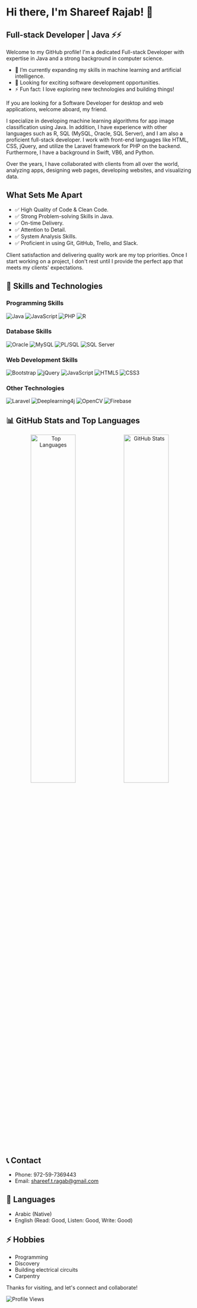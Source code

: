 <!-- Introduction -->
# Hi there, I'm Shareef Rajab! 👋
## Full-stack Developer | Java ⚡⚡

Welcome to my GitHub profile! I'm a dedicated Full-stack Developer with expertise in Java and a strong background in computer science.

- 🌱 I’m currently expanding my skills in machine learning and artificial intelligence.
- 💼 Looking for exciting software development opportunities.
- ⚡ Fun fact: I love exploring new technologies and building things!

If you are looking for a Software Developer for desktop and web applications, welcome aboard, my friend.

I specialize in developing machine learning algorithms for app image classification using Java. In addition, I have experience with other languages such as R, SQL (MySQL, Oracle, SQL Server), and I am also a proficient full-stack developer. I work with front-end languages like HTML, CSS, jQuery, and utilize the Laravel framework for PHP on the backend. Furthermore, I have a background in Swift, VB6, and Python.

Over the years, I have collaborated with clients from all over the world, analyzing apps, designing web pages, developing websites, and visualizing data.

## What Sets Me Apart

- ✅ High Quality of Code & Clean Code.
- ✅ Strong Problem-solving Skills in Java.
- ✅ On-time Delivery.
- ✅ Attention to Detail.
- ✅ System Analysis Skills.
- ✅ Proficient in using Git, GitHub, Trello, and Slack.

Client satisfaction and delivering quality work are my top priorities. Once I start working on a project, I don't rest until I provide the perfect app that meets my clients' expectations.

<!-- Skills and Technologies -->
## 🚀 Skills and Technologies

### Programming Skills

![Java](https://img.shields.io/badge/Java-Expert-orange?logo=java&logoColor=white&style=for-the-badge)
![JavaScript](https://img.shields.io/badge/JavaScript-Intermediate-blue?logo=javascript&logoColor=white&style=for-the-badge)
![PHP](https://img.shields.io/badge/PHP-Intermediate-blue?logo=php&logoColor=white&style=for-the-badge)
![R](https://img.shields.io/badge/R-Intermediate-blue?logo=r&logoColor=white&style=for-the-badge)

### Database Skills

![Oracle](https://img.shields.io/badge/Oracle-Expert-orange?logo=oracle&logoColor=white&style=for-the-badge)
![MySQL](https://img.shields.io/badge/MySQL-Expert-orange?logo=mysql&logoColor=white&style=for-the-badge)
![PL/SQL](https://img.shields.io/badge/PL%2FSQL-Intermediate-blue?logo=oracle&logoColor=white&style=for-the-badge)
![SQL Server](https://img.shields.io/badge/SQL%20Server-Intermediate-blue?logo=microsoft-sql-server&logoColor=white&style=for-the-badge)


### Web Development Skills

![Bootstrap](https://img.shields.io/badge/Bootstrap-Expert-orange?logo=bootstrap&logoColor=white&style=for-the-badge)
![jQuery](https://img.shields.io/badge/jQuery-Expert-orange?logo=jquery&logoColor=white&style=for-the-badge)
![JavaScript](https://img.shields.io/badge/JavaScript-Intermediate-blue?logo=javascript&logoColor=white&style=for-the-badge)
![HTML5](https://img.shields.io/badge/HTML5-Expert-orange?logo=html5&logoColor=white&style=for-the-badge)
![CSS3](https://img.shields.io/badge/CSS3-Intermediate-blue?logo=css3&logoColor=white&style=for-the-badge)


### Other Technologies

![Laravel](https://img.shields.io/badge/Laravel-Intermediate-blue?logo=laravel&logoColor=white&style=for-the-badge)
![Deeplearning4j](https://img.shields.io/badge/Deeplearning4j-Intermediate-blue?logo=deeplearning4j&logoColor=white&style=for-the-badge)
![OpenCV](https://img.shields.io/badge/OpenCV-Intermediate-blue?logo=opencv&logoColor=white&style=for-the-badge)
![Firebase](https://img.shields.io/badge/Firebase-Beginner-lightgrey?logo=firebase&logoColor=white&style=for-the-badge)

<!-- GitHub Stats and Top Languages -->
## 📊 GitHub Stats and Top Languages
<div align="center">
   <img src="https://github-readme-stats.vercel.app/api/top-langs/?username=shareef-ragab&layout=compact&theme=radical" alt="Top Languages" width="49%">
  <img src="https://github-readme-stats.vercel.app/api?username=shareef-ragab&show_icons=true&theme=radical&include_all_commits=true&count_private=true&custom_title=GitHub%20Stats" alt="GitHub Stats" width="49%">
</div>

<!-- Contact Information -->
## 📞 Contact
- Phone: 972-59-7369443
- Email: shareef.t.ragab@gmail.com

<!-- Languages -->
## 💬 Languages
- Arabic (Native)
- English (Read: Good, Listen: Good, Write: Good)

<!-- Hobbies -->
## ⚡ Hobbies
- Programming
- Discovery
- Building electrical circuits
- Carpentry

Thanks for visiting, and let's connect and collaborate!

![Profile Views](https://komarev.com/ghpvc/?username=shareef-ragab&color=brightgreen)
